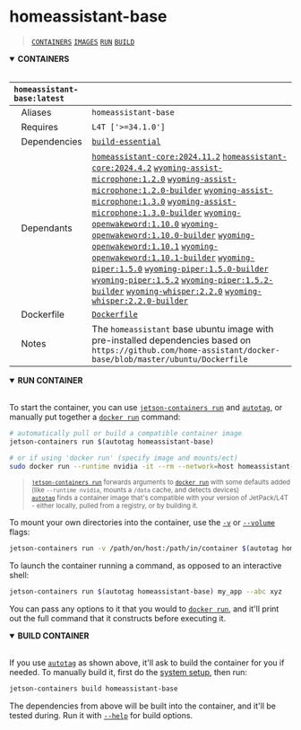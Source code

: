 # homeassistant-base

> [`CONTAINERS`](#user-content-containers) [`IMAGES`](#user-content-images) [`RUN`](#user-content-run) [`BUILD`](#user-content-build)

<details open>
<summary><b><a id="containers">CONTAINERS</a></b></summary>
<br>

| **`homeassistant-base:latest`** | |
| :-- | :-- |
| &nbsp;&nbsp;&nbsp;Aliases | `homeassistant-base` |
| &nbsp;&nbsp;&nbsp;Requires | `L4T ['>=34.1.0']` |
| &nbsp;&nbsp;&nbsp;Dependencies | [`build-essential`](/packages/build/build-essential) |
| &nbsp;&nbsp;&nbsp;Dependants | [`homeassistant-core:2024.11.2`](/packages/smart-home/homeassistant-core) [`homeassistant-core:2024.4.2`](/packages/smart-home/homeassistant-core) [`wyoming-assist-microphone:1.2.0`](/packages/smart-home/wyoming/assist-microphone) [`wyoming-assist-microphone:1.2.0-builder`](/packages/smart-home/wyoming/assist-microphone) [`wyoming-assist-microphone:1.3.0`](/packages/smart-home/wyoming/assist-microphone) [`wyoming-assist-microphone:1.3.0-builder`](/packages/smart-home/wyoming/assist-microphone) [`wyoming-openwakeword:1.10.0`](/packages/smart-home/wyoming/openwakeword) [`wyoming-openwakeword:1.10.0-builder`](/packages/smart-home/wyoming/openwakeword) [`wyoming-openwakeword:1.10.1`](/packages/smart-home/wyoming/openwakeword) [`wyoming-openwakeword:1.10.1-builder`](/packages/smart-home/wyoming/openwakeword) [`wyoming-piper:1.5.0`](/packages/smart-home/wyoming/piper) [`wyoming-piper:1.5.0-builder`](/packages/smart-home/wyoming/piper) [`wyoming-piper:1.5.2`](/packages/smart-home/wyoming/piper) [`wyoming-piper:1.5.2-builder`](/packages/smart-home/wyoming/piper) [`wyoming-whisper:2.2.0`](/packages/smart-home/wyoming/wyoming-whisper) [`wyoming-whisper:2.2.0-builder`](/packages/smart-home/wyoming/wyoming-whisper) |
| &nbsp;&nbsp;&nbsp;Dockerfile | [`Dockerfile`](Dockerfile) |
| &nbsp;&nbsp;&nbsp;Notes | The `homeassistant` base ubuntu image with pre-installed dependencies based on `https://github.com/home-assistant/docker-base/blob/master/ubuntu/Dockerfile` |

</details>

<details open>
<summary><b><a id="run">RUN CONTAINER</a></b></summary>
<br>

To start the container, you can use [`jetson-containers run`](/docs/run.md) and [`autotag`](/docs/run.md#autotag), or manually put together a [`docker run`](https://docs.docker.com/engine/reference/commandline/run/) command:
```bash
# automatically pull or build a compatible container image
jetson-containers run $(autotag homeassistant-base)

# or if using 'docker run' (specify image and mounts/ect)
sudo docker run --runtime nvidia -it --rm --network=host homeassistant-base:36.2.0

```
> <sup>[`jetson-containers run`](/docs/run.md) forwards arguments to [`docker run`](https://docs.docker.com/engine/reference/commandline/run/) with some defaults added (like `--runtime nvidia`, mounts a `/data` cache, and detects devices)</sup><br>
> <sup>[`autotag`](/docs/run.md#autotag) finds a container image that's compatible with your version of JetPack/L4T - either locally, pulled from a registry, or by building it.</sup>

To mount your own directories into the container, use the [`-v`](https://docs.docker.com/engine/reference/commandline/run/#volume) or [`--volume`](https://docs.docker.com/engine/reference/commandline/run/#volume) flags:
```bash
jetson-containers run -v /path/on/host:/path/in/container $(autotag homeassistant-base)
```
To launch the container running a command, as opposed to an interactive shell:
```bash
jetson-containers run $(autotag homeassistant-base) my_app --abc xyz
```
You can pass any options to it that you would to [`docker run`](https://docs.docker.com/engine/reference/commandline/run/), and it'll print out the full command that it constructs before executing it.
</details>
<details open>
<summary><b><a id="build">BUILD CONTAINER</b></summary>
<br>

If you use [`autotag`](/docs/run.md#autotag) as shown above, it'll ask to build the container for you if needed.  To manually build it, first do the [system setup](/docs/setup.md), then run:
```bash
jetson-containers build homeassistant-base
```
The dependencies from above will be built into the container, and it'll be tested during.  Run it with [`--help`](/jetson_containers/build.py) for build options.
</details>

